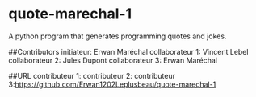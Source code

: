 # quote-marechal-1
A python program that generates programming quotes and jokes.

##Contributors
initiateur: Erwan Maréchal
collaborateur 1: Vincent Lebel
collaborateur 2: Jules Dupont
collaborateur 3: Erwan Maréchal

##URL
contributeur 1:
contributeur 2:
contributeur 3:https://github.com/Erwan1202Leplusbeau/quote-marechal-1
